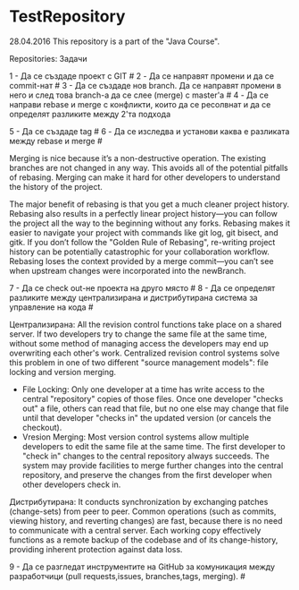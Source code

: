 # TestRepository
28.04.2016 This repository is a part of the "Java Course".

Repositories: Задачи

1 - Да се създаде проект с GIT #
2 - Да се направят промени и да се commit-нат #
3 - Да се създаде нов branch. Да се направят промени в него и след това branch-a да се слее (merge) с master'a #
4 - Да се направи rebase и merge с конфликти, които да се ресолвнат и да се определят разликите между 2'та подхода

 

5 - Да се създаде tag #
6 - Да се изследва и установи каква е разликата между rebase и merge #

Merging is nice because it’s a non-destructive operation. 
The existing branches are not changed in any way. 
This avoids all of the potential pitfalls of rebasing.
Merging can make it hard for other developers to understand the history of the project.

The major benefit of rebasing is that you get a much cleaner project history.
Rebasing also results in a perfectly linear project history—you can follow the project all the way to the beginning without any forks.
Rebasing makes it easier to navigate your project with commands like git log, git bisect, and gitk.
If you don’t follow the "Golden Rule of Rebasing", re-writing project history can be potentially catastrophic for your collaboration workflow.
Rebasing loses the context provided by a merge commit—you can’t see when upstream changes were incorporated into the newBranch.

7 - Да се check out-не проекта на друго място #
8 - Да се определят разликите между централизирана и дистрибутирана система за управление на кода #

Централизирана:
All the revision control functions take place on a shared server.
If two developers try to change the same file at the same time, without some method of managing access the developers may end up overwriting each other's work. Centralized revision control systems solve this problem in one of two different "source management models": file locking and version merging.

- File Locking: 
 Only one developer at a time has write access to the central "repository" copies of those files. 
 Once one developer "checks out" a file, others can read that file, but no one else may change that file until that developer "checks in" the updated version (or cancels the checkout).
- Vresion Merging:
 Most version control systems allow multiple developers to edit the same file at the same time.
 The first developer to "check in" changes to the central repository always succeeds. 
 The system may provide facilities to merge further changes into the central repository, and preserve the changes from the first developer when other developers check in.

Дистрибутирана:
It conducts synchronization by exchanging patches (change-sets) from peer to peer. 
Common operations (such as commits, viewing history, and reverting changes) are fast, because there is no need to communicate with a central server.
Each working copy effectively functions as a remote backup of the codebase and of its change-history, providing inherent protection against data loss.

9 - Да се разгледат инструментите на GitHub за комуникация между разработчици (pull requests,issues, branches,tags, merging). #
